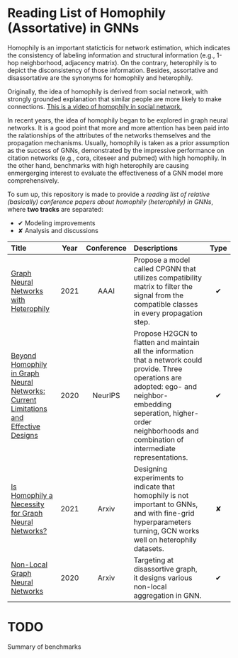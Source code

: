 # Reading List of Homophily (Assortative) in GNNs
Homophily is an important staticticis for network estimation, which indicates the consistency of labeling information and structural information (e.g., 1-hop neighborhood, adjacency matrix). On the contrary, heterophily is to depict the disconsistency of those information. Besides, assortative and disassortative are the synonyms for homophily and heterophily. 

Originally, the idea of homophily is derived from social network, with strongly grounded explanation that similar people are more likely to make connections. [This is a video of homophily in social network.](https://www.youtube.com/watch?v=x5d8FPpcSdI)

In recent years, the idea of homophily began to be explored in graph neural networks. It is a good point that more and more attention has been paid into the ralationships of the attributes of the networks themselves and the propagation mechanisms. Usually, homophily is taken as a prior assumption as the success of GNNs, demonstrated by the impressive performance on citation networks (e.g., cora, citeseer and pubmed) with high homophily. In the other hand, benchmarks with high heterophily are causing enmergerging interest to evaluate the effectiveness of a GNN model more comprehensively. 

To sum up, this repository is made to provide a *reading list of relative (basically) conference papers about homophily (heterophily) in GNNs*, where **two tracks** are separated: 
- &#10004; Modeling improvements 
- &#10008; Analysis and discussions 
  
| Title | Year | Conference | Descriptions | Type |
| :---- | :--: | :--------: | :---         | :--: |
| [Graph Neural Networks with Heterophily](https://arxiv.org/abs/2009.13566) | 2021 | AAAI | Propose a model called CPGNN that utilizes compatibility matrix to filter the signal from the compatible classes in every propagation step. | &#10004; |
| [Beyond Homophily in Graph Neural Networks: Current Limitations and Effective Designs](https://arxiv.org/abs/2006.11468) | 2020 | NeurIPS | Propose H2GCN to flatten and maintain all the information that a network could provide. Three operations are adopted: ego- and neighbor- embedding seperation, higher-order neighborhoods and combination of intermediate representations. | &#10004; |
| [Is Homophily a Necessity for Graph Neural Networks?](https://arxiv.org/abs/2106.06134) | 2021 | Arxiv | Designing experiments to indicate that homophily is not important to GNNs, and with fine-grid hyperparameters turning, GCN works well on heterophily datasets. | &#10008; |
| [Non-Local Graph Neural Networks](https://arxiv.org/abs/2005.14612) | 2020 | Arxiv | Targeting at disassortive graph, it designs various non-local aggregation in GNN. | &#10004; |

# TODO
Summary of benchmarks

